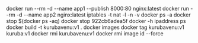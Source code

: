 docker run --rm -d --name app1 --publish 8000:80 nginx:latest
docker run --rm -d --name app2 nginx:latest
iptables -t nat -l -n -v
docker ps -a
docker stop $(docker ps -aq)
docker stop 922cb6adea5f 
docker -h ipaddress ps
docker build -t kurubavenu:v1 .
docker images
docker tag kurubavenu:v1  kuruba:v1
docker rmi  kurubavenu:v1 
docker rmi image id --force     